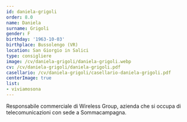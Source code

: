 ```yaml
---
id: daniela-grigoli
order: 8.0
name: Daniela
surname: Grigoli
gender: F
birthday: '1963-10-03'
birthplace: Bussolengo (VR)
location: San Giorgio in Salici
type: consigliere
image: /cv/daniela-grigoli/daniela-grigoli.webp
cv: /cv/daniela-grigoli/daniela-grigoli.pdf
casellario: /cv/daniela-grigoli/casellario-daniela-grigoli.pdf
centerImage: true
list:
- viviamosona
---
```


Responsabile commerciale di Wireless Group, azienda che si occupa di telecomunicazioni con sede a Sommacampagna.